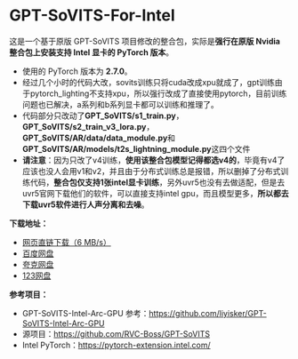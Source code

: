 # GPT-SoVITS-For-Intel

这是一个基于原版 GPT-SoVITS 项目修改的整合包，实际是**强行在原版 Nvidia 整合包上安装支持 Intel 显卡的 PyTorch 版本**。

* 使用的 PyTorch 版本为 **2.7.0**。
* 经过几个小时的代码大改，sovits训练只将cuda改成xpu就成了，gpt训练由于pytorch_lighting不支持xpu，所以强行改成了直接使用pytorch，目前训练问题也已解决，a系列和b系列显卡都可以训练和推理了。
* 代码部分只改动了**GPT_SoVITS/s1_train.py**，**GPT_SoVITS/s2_train_v3_lora.py**，**GPT_SoVITS/AR/data/data_module.py**和**GPT_SoVITS/AR/models/t2s_lightning_module.py**这四个文件
* **请注意**：因为只改了v4训练，**使用该整合包模型记得都选v4的**，毕竟有v4了应该也没人会用v1和v2，并且由于分布式训练总是报错，所以删掉了分布式训练代码，**整合包仅支持1张intel显卡训练**，另外uvr5也没有去做适配，但是去uvr5官网下载他们的软件，可以直接支持intel gpu，而且模型更多，**所以都去下载uvr5软件进行人声分离和去噪**。

**下载地址：**

* [网页直链下载（6 MB/s）](https://www.modelscope.cn/models/Sakuya999/GPT-SoVITS-For-Intel/resolve/master/GPT-SoVITS-For-Intel.zip)
* [百度网盘](https://pan.baidu.com/s/15dQEE25pwTn5tKm7TsGFGA?pwd=1616)
* [夸克网盘](https://pan.quark.cn/s/352c55104048#/list/share)
* [123网盘](https://www.123865.com/s/0p0Mjv-oXggh)

**参考项目：**

* GPT-SoVITS-Intel-Arc-GPU 参考：https://github.com/liyisker/GPT-SoVITS-Intel-Arc-GPU
* 源项目：https://github.com/RVC-Boss/GPT-SoVITS
* Intel PyTorch：https://pytorch-extension.intel.com/
